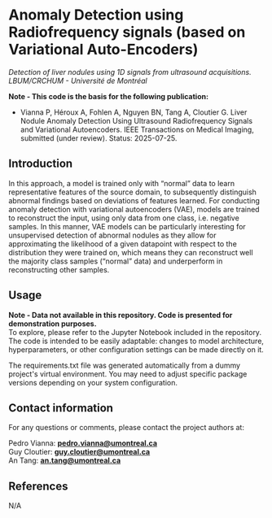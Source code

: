 # Anomaly Detection using Radiofrequency signals (based on Variational Auto-Encoders)

_Detection of liver nodules using 1D signals from ultrasound acquisitions._  
_LBUM/CRCHUM - Université de Montréal_  

**Note  - This code is the basis for the following publication:**  

- Vianna P, Héroux A, Fohlen A, Nguyen BN, Tang A, Cloutier G. Liver Nodule Anomaly Detection Using Ultrasound Radiofrequency Signals and Variational Autoencoders. IEEE Transactions on Medical Imaging, submitted (under review). Status: 2025-07-25.  

## Introduction
In this approach, a model is trained only with “normal” data to learn representative features of the source domain, to subsequently distinguish abnormal findings based on deviations of features learned. For conducting anomaly detection with variational autoencoders (VAE), models are trained to reconstruct the input, using only data from one class, i.e. negative samples. In this manner, VAE models can be particularly interesting for unsupervised detection of abnormal nodules as they allow for approximating the likelihood of a given datapoint with respect to the distribution they were trained on, which means they can reconstruct well the majority class samples (“normal” data) and underperform in reconstructing other samples.

## Usage
**Note  - Data not available in this repository. Code is presented for demonstration purposes.**  
To explore, please refer to the Jupyter Notebook included in the repository. The code is intended to be easily adaptable: changes to model architecture, hyperparameters, or other configuration settings can be made directly on it.  

The requirements.txt file was generated automatically from a dummy project's virtual environment. You may need to adjust specific package versions depending on your system configuration.  

## Contact information
For any questions or comments, please contact the project authors at:

Pedro Vianna: **pedro.vianna@umontreal.ca**  
Guy Cloutier: **guy.cloutier@umontreal.ca**  
An Tang: **an.tang@umontreal.ca**

## References
N/A

